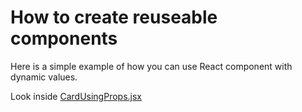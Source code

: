 # How to create reuseable components
Here is a simple example of how you can use React component with dynamic values.

Look inside [CardUsingProps.jsx](./CardUsingProps.jsx)